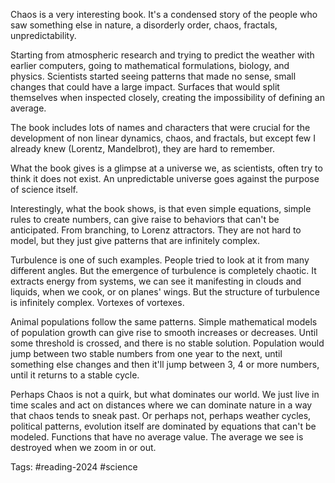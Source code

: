 Chaos is a very interesting book. It's a condensed story of the people who saw something else in nature, a disorderly order, chaos, fractals, unpredictability. 

Starting from atmospheric research and trying to predict the weather with earlier computers, going to mathematical formulations, biology, and physics. Scientists started seeing patterns that made no sense, small changes that could have a large impact. Surfaces that would split themselves when inspected closely, creating the impossibility of defining an average. 

The book includes lots of names and characters that were crucial for the development of non linear dynamics, chaos, and fractals, but except few I already knew (Lorentz, Mandelbrot), they are hard to remember. 

What the book gives is a glimpse at a universe we, as scientists, often try to think it does not exist. An unpredictable universe goes against the purpose of science itself. 

Interestingly, what the book shows, is that even simple equations, simple rules to create numbers, can give raise to behaviors that can't be anticipated. From branching, to Lorenz attractors. They are not hard to model, but they just give patterns that are infinitely complex. 

Turbulence is one of such examples. People tried to look at it from many different angles. But the emergence of turbulence is completely chaotic. It extracts energy from systems, we can see it manifesting in clouds and liquids, when we cook, or on planes' wings. But the structure of turbulence is infinitely complex. Vortexes of vortexes. 

Animal populations follow the same patterns. Simple mathematical models of population growth can give rise to smooth increases or decreases. Until some threshold is crossed, and there is no stable solution. Population would jump between two stable numbers from one year to the next, until something else changes and then it'll jump between 3, 4 or more numbers, until it returns to a stable cycle. 

Perhaps Chaos is not a quirk, but what dominates our world. We just live in time scales and act on distances where we can dominate nature in a way that chaos tends to sneak past. Or perhaps not, perhaps weather cycles, political patterns, evolution itself are dominated by equations that can't be modeled. Functions that have no average value. The average we see is destroyed when we zoom in or out. 

Tags: #reading-2024 #science